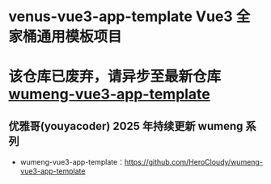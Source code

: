 # venus-vue3-app-template Vue3 全家桶通用模板项目

# 该仓库已废弃，请异步至最新仓库 [wumeng-vue3-app-template](https://github.com/HeroCloudy/wumeng-vue3-app-template)

## 优雅哥(youyacoder) 2025 年持续更新 wumeng 系列

- wumeng-vue3-app-template：https://github.com/HeroCloudy/wumeng-vue3-app-template